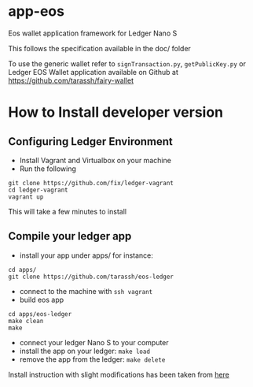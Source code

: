 # app-eos

Eos wallet application framework for Ledger Nano S

This follows the specification available in the doc/ folder

To use the generic wallet refer to `signTransaction.py`, `getPublicKey.py` or Ledger EOS Wallet application available on Github at https://github.com/tarassh/fairy-wallet

# How to Install developer version
## Configuring Ledger Environment

* Install Vagrant and Virtualbox on your machine
* Run the following

```
git clone https://github.com/fix/ledger-vagrant
cd ledger-vagrant
vagrant up
```

This will take a few minutes to install

## Compile your ledger app

* install your app under apps/ for instance:
```
cd apps/
git clone https://github.com/tarassh/eos-ledger

```
* connect to the machine with `ssh vagrant`
* build eos app

```
cd apps/eos-ledger
make clean
make
```

* connect your ledger Nano S to your computer
* install the app on your ledger: `make load`
* remove the app from the ledger: `make delete`

Install instruction with slight modifications has been taken from [here](https://github.com/fix/ledger-vagrant)
